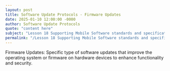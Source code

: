 ```yaml
---
layout: post
title: Software Update Protocols - Firmware Updates
date: 2025-01-10 12:00:00 -0000
author: Software Update Protocols
quote: "content here"
subject: "Lesson 18 Supporting Mobile Software standards and specifications"
permalink: "/Lesson 18 Supporting Mobile Software standards and specifications/Software Update Protocols/Software Update Protocols - Firmware Updates"
---
```


Firmware Updates: Specific type of software updates that improve the operating system or firmware on hardware devices to enhance functionality and security.
